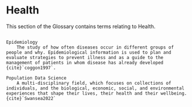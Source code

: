 # Health

This section of the Glossary contains terms relating to Health.


```{glossary}

Epidemiology 	
	The study of how often diseases occur in different groups of people and why. Epidemiological information is used to plan and evaluate strategies to prevent illness and as a guide to the management of patients in whom disease has already developed {cite}`coggon1997`.

Population Data Science	
	A multi-disciplinary field, which focuses on collections of individuals, and the biological, economic, social, and environmental experiences that shape their lives, their health and their wellbeing. {cite}`Swansea2022`

```
